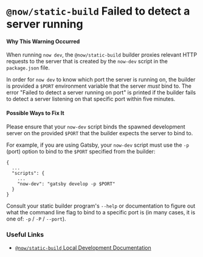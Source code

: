 # `@now/static-build` Failed to detect a server running

#### Why This Warning Occurred

When running `now dev`, the `@now/static-build` builder proxies relevant HTTP
requests to the server that is created by the `now-dev` script in the
`package.json` file.

In order for `now dev` to know which port the server is running on, the builder
is provided a `$PORT` environment variable that the server _must_ bind to. The
error "Failed to detect a server running on port" is printed if the builder fails
to detect a server listening on that specific port within five minutes.

#### Possible Ways to Fix It

Please ensure that your `now-dev` script binds the spawned development server on
the provided `$PORT` that the builder expects the server to bind to.

For example, if you are using Gatsby, your `now-dev` script must use the `-p`
(port) option to bind to the `$PORT` specified from the builder:

```
{
  ...
  "scripts": {
    ...
    "now-dev": "gatsby develop -p $PORT"
  }
}
```

Consult your static builder program's `--help` or documentation to figure out what
the command line flag to bind to a specific port is (in many cases, it is one of:
`-p` / `-P` / `--port`).

### Useful Links

-   [`@now/static-build` Local Development Documentation](https://zeit.co/docs/v2/deployments/official-builders/static-build-now-static-build#local-development)
